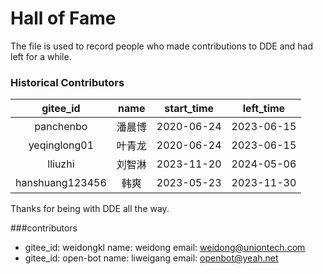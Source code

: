 # Hall of Fame

The file is used to record people who made contributions to DDE and had left for a while.

### Historical Contributors
| gitee_id | name | start_time | left_time |
| :---: | :---: | :---: | :---: |
| panchenbo | 潘晨博 | 2020-06-24 | 2023-06-15 |
| yeqinglong01 | 叶青龙 | 2020-06-24 | 2023-06-15 |
| lliuzhi | 刘智淋 | 2023-11-20 | 2024-05-06 |
| hanshuang123456 | 韩爽 | 2023-05-23 | 2023-11-30 |

Thanks for being with DDE all the way.

###contributors
  - gitee_id: weidongkl
    name: weidong
    email: weidong@uniontech.com
  - gitee_id: open-bot
    name: liweigang
    email: openbot@yeah.net
